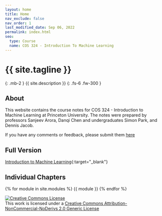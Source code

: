 ```yaml
---
layout: home
title: Home
nav_exclude: false
nav_order: 1
last_modified_date: Sep 06, 2022
permalink: index.html
seo:
  type: Course
  name: COS 324 - Introduction To Machine Learning
---
```


# {{ site.tagline }}
{: .mb-2 }
{{ site.description }}
{: .fs-6 .fw-300 }

## About
This website contains the course notes for COS 324 - Introduction to Machine Learning at Princeton University. The notes were prepared by professors Sanjeev Arora, Danqi Chen and undergraduates Simon Park, and Dennis Jacob.

If you have any comments or feedback, please submit them [here](https://bit.ly/cos324-feedback)

## Full Version
[Introduction to Machine Learning](files/COS324_Course_Notes.pdf){:target="_blank"}

## Individual Chapters
{% for module in site.modules %}
{{ module }}
{% endfor %}

<a rel="license" href="http://creativecommons.org/licenses/by-nc-nd/2.0/"><img alt="Creative Commons License" style="border-width:0" src="https://i.creativecommons.org/l/by-nc-nd/2.0/88x31.png" /></a><br />This work is licensed under a <a rel="license" href="http://creativecommons.org/licenses/by-nc-nd/2.0/">Creative Commons Attribution-NonCommercial-NoDerivs 2.0 Generic License</a>
